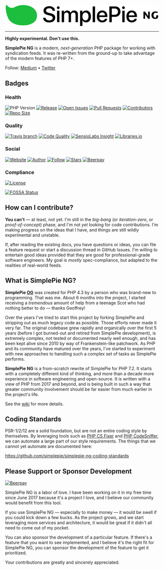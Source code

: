 <div align="center"><img src="logo.png" width="500"><br></div>

----

**Highly experimental. Don't use this.**

**SimplePie NG** is a modern, _next-generation_ PHP package for working with syndication feeds. It was re-written from the ground-up to take advantage of the modern features of PHP 7+.

Follow: [Medium](https://medium.com/simplepie-ng) • [Twitter](https://twitter.com/simplepie_ng)


## Badges
### Health

![PHP Version](https://img.shields.io/packagist/php-v/simplepie/simplepie-ng.svg?style=for-the-badge)
[![Release](https://img.shields.io/github/release/simplepie/simplepie-ng.svg?style=for-the-badge)](https://github.com/simplepie/simplepie-ng/releases/latest)
[![Open Issues](http://img.shields.io/github/issues/simplepie/simplepie-ng.svg?style=for-the-badge)](https://github.com/simplepie/simplepie-ng/issues)
[![Pull Requests](https://img.shields.io/github/issues-pr/simplepie/simplepie-ng.svg?style=for-the-badge)](https://github.com/simplepie/simplepie-ng/pulls)
[![Contributors](https://img.shields.io/github/contributors/simplepie/simplepie-ng.svg?style=for-the-badge)](https://github.com/simplepie/simplepie-ng/graphs/contributors)
[![Repo Size](https://img.shields.io/github/repo-size/simplepie/simplepie-ng.svg?style=for-the-badge)](https://github.com/simplepie/simplepie-ng/pulse/monthly)

### Quality

[![Travis branch](https://img.shields.io/travis/simplepie/simplepie-ng/master.svg?style=for-the-badge&label=Travis%20CI)](https://travis-ci.org/simplepie/simplepie-ng)
[![Code Quality](http://img.shields.io/scrutinizer/g/simplepie/simplepie-ng.svg?style=for-the-badge&label=Scrutinizr)](https://scrutinizer-ci.com/g/simplepie/simplepie-ng)
[![SensioLabs Insight](https://img.shields.io/sensiolabs/i/1b772338-fd6a-4af1-8f5e-fddffc2b9d43.svg?style=for-the-badge&label=SensioLabs%20Insight)](https://insight.sensiolabs.com/projects/1b772338-fd6a-4af1-8f5e-fddffc2b9d43)
[![Libraries.io](https://img.shields.io/librariesio/github/simplepie/simplepie-ng.svg?style=for-the-badge&label=Libraries.io)](https://github.com/simplepie/simplepie-ng/blob/master/composer.lock)

### Social

[![Website](https://img.shields.io/website-up-down-green-red/http/simplepie.org.svg?label=simplepie.org&style=for-the-badge)](http://simplepie.org)
[![Author](http://img.shields.io/badge/author-@skyzyx-blue.svg?style=for-the-badge)](https://twitter.com/skyzyx)
[![Follow](https://img.shields.io/twitter/follow/simplepie_ng.svg?style=for-the-badge&label=Follow%20@simplepie_ng)](https://twitter.com/intent/follow?screen_name=simplepie_ng)
[![Stars](https://img.shields.io/github/stars/simplepie/simplepie-ng.svg?style=for-the-badge&label=GitHub%20Stars)](https://github.com/simplepie/simplepie-ng/stargazers)
[![Beerpay](https://img.shields.io/beerpay/simplepie/simplepie-ng.svg?style=for-the-badge&label=sponsored)](https://beerpay.io/simplepie/simplepie-ng)

### Compliance

[![License](https://img.shields.io/github/license/simplepie/simplepie-ng.svg?style=for-the-badge)](https://github.com/simplepie/simplepie-ng/blob/master/LICENSE.md)

[![FOSSA Status](https://app.fossa.io/api/projects/git%2Bgithub.com%2Fsimplepie%2Fsimplepie-ng.svg?type=large)](https://app.fossa.io/projects/git%2Bgithub.com%2Fsimplepie%2Fsimplepie-ng?ref=badge_large)

## How can I contribute?

**You can't** — at least, not yet. I'm still in the _big-bang_ (or _iteration-zero_, or _proof-of-concept_) phase, and I'm not _yet_ looking for code contributions. I'm making progress on the ideas that I have, and things are still wildly experimental and unstable.

If, after reading the existing docs, you have questions or ideas, you can file a feature request or start a discussion thread in GitHub Issues. I'm willing to entertain good ideas provided that they are good for professional-grade software engineers. My goal is _mostly_ spec-compliance, but adapted to the realities of real-world feeds.


## What is SimplePie NG?

**SimplePie [OG](http://www.urbandictionary.com/define.php?term=OG)** was created for PHP 4.3 by a person who was brand-new to programming. That was me. About 6 months into the project, I started receiving a _tremendous_ amount of help from a teenage Scot who had nothing better to do — thanks Geoffrey!

Over the years I've tried to start this project by forking SimplePie and stripping out as much legacy code as possible. Those efforts never made it very far. The original codebase grew rapidly and organically over the first 5 years (before I got burned-out and retired from SimplePie development), is extremely complex, not tested or documented nearly well enough, and has been kept alive since 2010 by way of Frankenstein-like patchwork. As PHP and its community have matured over the years, I've started to experiment with new approaches to handling such a complex set of tasks as SimplePie performs.

**SimplePie NG** is a from-scratch rewrite of SimplePie for PHP 7.2. It starts with a completely different kind of thinking, and more than a decade more experience in software engineering and open-source. It is written with a view of PHP from 2017 and beyond, and is being built in such a way that greater community involvement should be far easier from much earlier in the project's life.

See the [wiki](https://github.com/simplepie/simplepie-ng/wiki) for more details.

## Coding Standards

PSR-1/2/12 are a solid foundation, but are not an entire coding style by themselves. By leveraging tools such as [PHP CS Fixer](http://cs.sensiolabs.org) and [PHP CodeSniffer](https://github.com/squizlabs/PHP_CodeSniffer), we can automate a large part of our style requirements. The things that we cannot yet automate are documented here:

<https://github.com/simplepie/simplepie-ng-coding-standards>

## Please Support or Sponsor Development

[![Beerpay](https://img.shields.io/beerpay/simplepie/simplepie-ng.svg?style=for-the-badge)](https://beerpay.io/simplepie/simplepie-ng)

SimplePie NG is a labor of love. I have been working on it in my free time since June 2017 because it's a project I love, and I believe our community would benefit from this tool.

If you use SimplePie NG — especially to make money — it would be swell if you could kick down a few bucks. As the project grows, and we start leveraging more services and architecture, it would be great if it didn't all need to come out of my pocket.

You can also sponsor the development of a particular feature. If there's a feature that you want to see implemented, and I believe it's the right fit for SimplePie NG, you can sponsor the development of the feature to get it prioritized.

Your contributions are greatly and sincerely appreciated.
